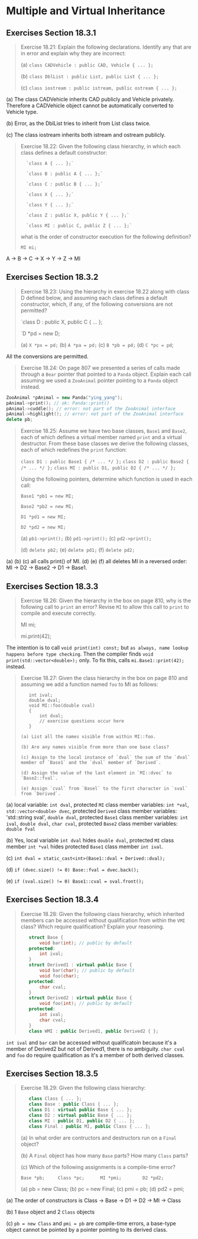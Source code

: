 Multiple and Virtual Inheritance
================================

Exercises Section 18.3.1
------------------------

>Exercise 18.21: Explain the following declarations. Identify any that are in error and explain why they are incorrect:
>
>    (a) `class CADVehicle : public CAD, Vehicle { ... };`
>
>    (b) `class DblList : public List, public List { ... };`
>
>    (c) `class iostream : public istream, public ostream { ... };`

(a) The class CADVehicle inherits CAD publicly and Vehicle privately. Therefore a CADVehicle object cannot be automatically converted to Vehicle type.

(b) Error, as the DblList tries to inherit from List class twice.

(c) The class iostream inherits both istream and ostream publicly.

>Exercise 18.22: Given the following class hierarchy, in which each class defines a default constructor:
>
>       `class A { ... };`
>
>       `class B : public A { ... };`
>
>       `class C : public B { ... };`
>
>       `class X { ... };`
>
>       `class Y { ... };`
>
>       `class Z : public X, public Y { ... };`
>
>       `class MI : public C, public Z { ... };`
>
>what is the order of constructor execution for the following definition?
>
>    `MI mi;`

A -> B -> C -> X -> Y -> Z -> MI


Exercises Section 18.3.2
------------------------
>Exercise 18.23: Using the hierarchy in exercise 18.22 along with class D defined below, and assuming each class defines a default constructor, which, if any, of the following conversions are not permitted?
>
>    `class D : public X, public C { ... };
>
>    `D *pd = new D;
>
>    (a) `X *px = pd;`      (b) `A *pa = pd;`       (c) `B *pb = pd;`       (d) `C *pc = pd`;

All the conversions are permitted.

>Exercise 18.24: On page 807 we presented a series of calls made through a `Bear` pointer that pointed to a `Panda` object. Explain each call assuming we used a `ZooAnimal` pointer pointing to a `Panda` object instead.

```cpp
ZooAnimal *pAnimal = new Panda("ying_yang");
pAnimal->print(); // ok: Panda::print()
pAnimal->cuddle(); // error: not part of the ZooAnimal interface
pAnimal->highlight(); // error: not part of the ZooAnimal interface
delete pb;
```

>Exercise 18.25: Assume we have two base classes, `Base1` and `Base2`, each of which defines a virtual member named `print` and a virtual destructor. From these base classes we derive the following classes, each of which redefines the `print` function:
>
>    `class D1 : public Base1 { /* ... */ };`
>    `class D2 : public Base2 { /* ... */ };`
>    `class MI : public D1, public D2 { /* ... */ };`
>
>Using the following pointers, determine which function is used in each call:
>
>    `Base1 *pb1 = new MI;`
>
>    `Base2 *pb2 = new MI;`
>
>    `D1 *pd1 = new MI;`
>
>    `D2 *pd2 = new MI;`
>
>    (a) `pb1->print();` (b) `pd1->print();` (c) `pd2->print();`
>
>    (d) `delete pb2;` (e) `delete pd1;` (f) `delete pd2;`

(a) (b) (c) all calls print() of MI. (d) (e) (f) all deletes MI in a reversed order: MI -> D2 -> Base2 -> D1 -> Base1.


Exercises Section 18.3.3
------------------------
>Exercise 18.26: Given the hierarchy in the box on page 810, why is the following call to `print` an error? Revise `MI` to allow this call to `print` to compile and execute correctly.
>
>    MI mi;
>
>    mi.print(42);

The intention is to call `void print(int) const;` but `as always, name lookup happens before type checking`. Then the compiler finds `void print(std::vector<double>);` only. To fix this, calls `mi.Base1::print(42);` instead.

>Exercise 18.27: Given the class hierarchy in the box on page 810 and assuming we add a function named `foo` to MI as follows:
>
>```
>    int ival;
>    double dval;
>    void MI::foo(double cval)
>    {
>        int dval;
>        // exercise questions occur here
>    }
>
>(a) List all the names visible from within MI::foo.
>
>(b) Are any names visible from more than one base class?
>
>(c) Assign to the local instance of `dval` the sum of the `dval` member of `Base1` and the `dval` member of `Derived`.
>
>(d) Assign the value of the last element in `MI::dvec` to `Base2::fval`.
>
>(e) Assign `cval` from `Basel` to the first character in `sval` from `Derived`.

(a) local variable: `int dval`, protected `MI` class member variables: `int *val`, `std::vector<double> dvec`, protected `Derived` class member variables: 'std::string sval', `double dval`, protected `Base1` class member variables: `int ival`, `double dval`, `char cval`, protected `Base2` class member variables: `double fval`

(b) Yes, local variable `int dval` hides `double dval`, protected `MI` class member `int *val` hides protected `Base1` class member `int ival`.

(c) `int dval = static_cast<int>(Base1::dval + Derived::dval);`

(d) `if (dvec.size() != 0) Base::fval = dvec.back();`

(e) `if (sval.size() != 0) Base1::cval = sval.front();`

Exercises Section 18.3.4
------------------------
>Exercise 18.28: Given the following class hierarchy, which inherited members can be accessed without qualification from within the `VMI` class? Which require qualification? Explain your reasoning.
>```cpp
>    struct Base {
>        void bar(int); // public by default
>    protected:
>        int ival;
>    }
>    struct Derived1 : virtual public Base {
>        void bar(char); // public by default
>        void foo(char);
>    protected:
>        char cval;
>    }
>    struct Derived2 : virtual public Base {
>        void foo(int); // public by default
>    protected:
>        int ival;
>        char cval;
>    }
>    class WMI : public Derived1, public Derived2 { };
>```

`int ival` and `bar` can be accessed without qualificatoin because it's a member of Derived2 but not of Derived1, there is no ambiguity. `char cval` and `foo` do require qualification as it's a member of both derived classes. 


Exercises Section 18.3.5
------------------------
>Exercise 18.29: Given the following class hierarchy:
>```cpp
>    class Class { ... };
>    class Base : public Class { ... };
>    class D1 : virtual public Base { ... };
>    class D2 : virtual public Base { ... };
>    class MI : public D1, public D2 { ... };
>    class Final : public MI, public Class { ... };
>```
>
>(a) In what order are contructors and destructors run on a `Final` object?
>
>(b) A `Final` object has how many `Base` parts? How many `Class` parts?
>
>(c) Which of the following assignments is a compile-time error?
>
>    `Base *pb;     Class *pc;      MI *pmi;        D2 *pd2;`
>
>(a) pb = new Class;    (b) pc = new Final;     (c) pmi = pb;       (d) pd2 = pmi;

(a) The order of constructors is Class -> Base -> D1 -> D2 -> MI -> Class

(b) 1 `Base` object and 2 `Class` objects

(c) `pb = new Class` and `pmi = pb` are compile-time errors, a base-type object cannot be pointed by a pointer pointing to its derived class.
